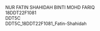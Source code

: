 NUR FATIN SHAHIDAH BINTI MOHD FARIQ<br>
18DDT22F1081<br>
DDT5C<br>
DDT5C_18DDT22F1081_Fatin-Shahidah

